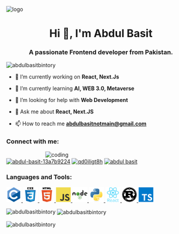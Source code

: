 ![logo](https://github.com/abdulbasitbintory/abs/blob/main/banner/n2.PNG)
<h1 align="center">Hi 👋, I'm Abdul Basit</h1>
<h3 align="center">A passionate Frontend developer from Pakistan.</h3>

<p align="left"> <img src="https://komarev.com/ghpvc/?username=abdulbasitbintory&label=Profile%20views&color=0e75b6&style=flat" alt="abdulbasitbintory" /> </p>

- 🔭 I’m currently working on **React, Next.Js**

- 🌱 I’m currently learning **AI, WEB 3.0, Metaverse**

- 🤝 I’m looking for help with **Web Development**

- 💬 Ask me about **React, Next.JS**

- 📫 How to reach me **abdulbasitnotmain@gmail.com**

<h3 align="left">Connect with me:</h3>
<img align = "right" alt = "coding" width = "400" src = "https://camo.githubusercontent.com/2366b34bb903c09617990fb5fff4622f3e941349e846ddb7e73df872a9d21233/68747470733a2f2f63646e2e6472696262626c652e636f6d2f75736572732f3733303730332f73637265656e73686f74732f363538313234332f6176656e746f2e676966">
<p align="left">
<a href="https://linkedin.com/in/abdul-basit-13a7b9224" target="blank"><img align="center" src="https://raw.githubusercontent.com/rahuldkjain/github-profile-readme-generator/master/src/images/icons/Social/linked-in-alt.svg" alt="abdul-basit-13a7b9224" height="30" width="40" /></a>
<a href="https://www.leetcode.com/qd0iligt8h" target="blank"><img align="center" src="https://raw.githubusercontent.com/rahuldkjain/github-profile-readme-generator/master/src/images/icons/Social/leet-code.svg" alt="qd0iligt8h" height="30" width="40" /></a>
<a href="https://www.hackerearth.com/abdul basit" target="blank"><img align="center" src="https://raw.githubusercontent.com/rahuldkjain/github-profile-readme-generator/master/src/images/icons/Social/hackerearth.svg" alt="abdul basit" height="30" width="40" /></a>
</p>

<h3 align="left">Languages and Tools:</h3>
<p align="left"> <a href="https://www.cprogramming.com/" target="_blank" rel="noreferrer"> <img src="https://raw.githubusercontent.com/devicons/devicon/master/icons/c/c-original.svg" alt="c" width="40" height="40"/> </a> <a href="https://www.w3schools.com/css/" target="_blank" rel="noreferrer"> <img src="https://raw.githubusercontent.com/devicons/devicon/master/icons/css3/css3-original-wordmark.svg" alt="css3" width="40" height="40"/> </a> <a href="https://www.w3.org/html/" target="_blank" rel="noreferrer"> <img src="https://raw.githubusercontent.com/devicons/devicon/master/icons/html5/html5-original-wordmark.svg" alt="html5" width="40" height="40"/> </a> <a href="https://developer.mozilla.org/en-US/docs/Web/JavaScript" target="_blank" rel="noreferrer"> <img src="https://raw.githubusercontent.com/devicons/devicon/master/icons/javascript/javascript-original.svg" alt="javascript" width="40" height="40"/> </a> <a href="https://nodejs.org" target="_blank" rel="noreferrer"> <img src="https://raw.githubusercontent.com/devicons/devicon/master/icons/nodejs/nodejs-original-wordmark.svg" alt="nodejs" width="40" height="40"/> </a> <a href="https://www.python.org" target="_blank" rel="noreferrer"> <img src="https://raw.githubusercontent.com/devicons/devicon/master/icons/python/python-original.svg" alt="python" width="40" height="40"/> </a> <a href="https://reactjs.org/" target="_blank" rel="noreferrer"> <img src="https://raw.githubusercontent.com/devicons/devicon/master/icons/react/react-original-wordmark.svg" alt="react" width="40" height="40"/> </a> <a href="https://www.rust-lang.org" target="_blank" rel="noreferrer"> <img src="https://raw.githubusercontent.com/devicons/devicon/master/icons/rust/rust-plain.svg" alt="rust" width="40" height="40"/> </a> <a href="https://www.typescriptlang.org/" target="_blank" rel="noreferrer"> <img src="https://raw.githubusercontent.com/devicons/devicon/master/icons/typescript/typescript-original.svg" alt="typescript" width="40" height="40"/> </a> </p>

<p><img align="left" src="https://github-readme-stats.vercel.app/api/top-langs?username=abdulbasitbintory&show_icons=true&locale=en&layout=compact" alt="abdulbasitbintory" /></p>

<p>&nbsp;<img align="center" src="https://github-readme-stats.vercel.app/api?username=abdulbasitbintory&show_icons=true&locale=en" alt="abdulbasitbintory" /></p>

<p><img align="center" src="https://github-readme-streak-stats.herokuapp.com/?user=abdulbasitbintory&" alt="abdulbasitbintory" /></p>

